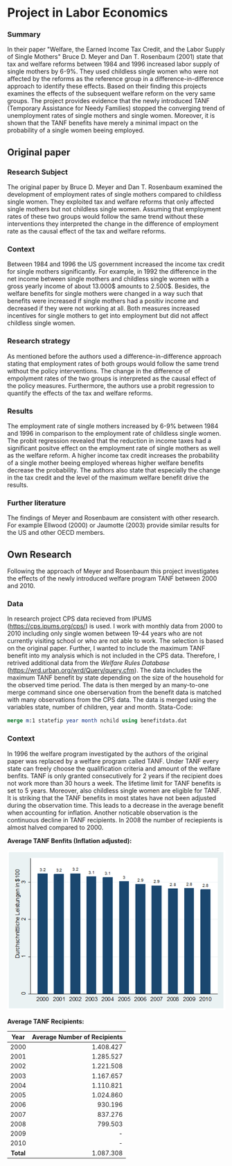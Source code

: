 # Project in Labor Economics

### Summary
In their paper "Welfare, the Earned Income Tax Credit, and the Labor Supply of Single Mothers" Bruce D. Meyer and Dan T. Rosenbaum (2001) state that tax and welfare reforms between 1984 and 1996 increased labor supply of single mothers by 6-9%. They used childless single women who were not affected by the reforms as the reference group in a difference-in-difference approach to identify these effects. Based on their finding this projects examines the effects of the subsequent welfare reform on the very same groups. The project provides evidence that the newly introduced TANF (Temporary Assistance for Needy Families) stopped the converging trend of unemployment rates of single mothers and single women. Moreover, it is shown that the TANF benefits have merely a minimal impact on the probability of a single women beeing employed.

## Original paper
### Research Subject
The original paper by Bruce D. Meyer and Dan T. Rosenbaum examined the development of employment rates of single mothers compared to childless single women. They exploited tax and welfare reforms that only affected single mothers but not childless single women. Assuming that employment rates of these two groups would follow the same trend without these interventions they interpreted the change in the difference of employment rate as the causal effect of the tax and welfare reforms.
### Context
Between 1984 and 1996 the US government increased the income tax credit for single mothers significantly. For example, in 1992 the difference in the net income between single mothers and childless single women with a gross yearly income of about 13.000$ amounts to 2.500$. Besides, the welfare benefits for single mothers were changed in a way such that benefits were increased if single mothers had a positiv income and decreased if they were not working at all. Both measures increased incentives for single mothers to get into employment but did not affect childless single women.
### Research strategy
As mentioned before the authors used a difference-in-difference approach stating that employment rates of both groups would follow the same trend without the policy interventions. The change in the difference of empolyment rates of the two groups is interpreted as the causal effect of the policy measures. Furthermore, the authors use a probit regression to quantify the effects of the tax and welfare reforms.
### Results
The employment rate of single mothers increased by 6-9% between 1984 and 1996 in comparison to the employment rate of childless single women. The probit regression revealed that the reduction in income taxes had a significant positve effect on the employment rate of single mothers as well as the welfare reform. A higher income tax credit increases the probability of a single mother beeing employed whereas higher welfare benefits decrease the probability. The authors also state that especially the change in the tax credit and the level of the maximum welfare benefit drive the results.
### Further literature
The findings of Meyer and Rosenbaum are consistent with other research. For example Ellwood (2000) or Jaumotte (2003) provide similar results for the US and other OECD members.

## Own Research
Following the approach of Meyer and Rosenbaum this project investigates the effects of the newly introduced welfare program TANF between 2000 and 2010.
### Data
In research project CPS data recieved from IPUMS (https://cps.ipums.org/cps/) is used. I work with monthly data from 2000 to 2010 including only single women between 19-44 years who are not currently visiting school or who are not able to work. The selection is based on the original paper. Further, I wanted to include the maximum TANF benefit into my analysis which is not included in the CPS data. Therefore, I retrived additional data from the *Welfare Rules Database* (https://wrd.urban.org/wrd/Query/query.cfm). The data includes the maximum TANF benefit by state depending on the size of the household for the observed time period. The data is then merged by an many-to-one merge command since one oberservation from the benefit data is matched with many observations from the CPS data. The data is merged using the variables state, number of children, year and month.
Stata-Code:
```stata
merge m:1 statefip year month nchild using benefitdata.dat
```
### Context
In 1996 the welfare program investigated by the authors of the original paper was replaced by a welfare program called TANF. Under TANF every state can freely choose the qualification criteria and amount of the welfare benfits. TANF is only granted consecutively for 2 years if the recipient does not work more than 30 hours a week. The lifetime limit for TANF benefits is set to 5 years. Moreover, also childless single women are eligible for TANF. It is striking that the TANF benefits in most states have not been adjusted during the observation time. This leads to a decrease in the average benefit when accounting for inflation. Another noticable observation is the continuous decline in TANF recipients. In 2008 the number of reciepients is almost halved compared to 2000.

**Average TANF Benfits (Inflation adjusted):**

![alt_text](https://github.com/WilhelmStefan/Labor-Economics/blob/main/TANF%20Benefits.png "TANF Benefits")

**Average TANF Recipients:**

|Year|Average Number of Recipients|
|:-------:|-------:|
|2000|1.408.427|
|2001|1.285.527|
|2002|1.221.508|
|2003|1.167.657|
|2004|1.110.821|
|2005|1.024.860|
|2006|930.196|
|2007|837.276|
|2008|799.503|
|2009|-|
|2010|-|
|**Total**|1.087.308|




